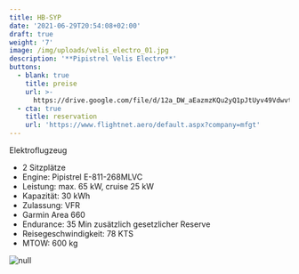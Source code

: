 ```yaml
---
title: HB-SYP
date: '2021-06-29T20:54:08+02:00'
draft: true
weight: '7'
image: /img/uploads/velis_electro_01.jpg
description: '**Pipistrel Velis Electro**'
buttons:
  - blank: true
    title: preise
    url: >-
      https://drive.google.com/file/d/12a_DW_aEazmzKQu2yQ1pJtUyv49Vdwvt/view?usp=share_link
  - cta: true
    title: reservation
    url: 'https://www.flightnet.aero/default.aspx?company=mfgt'
---
```

Elektroflugzeug

* 2 Sitzplätze
* Engine: Pipistrel E-811-268MLVC
* Leistung: max. 65 kW, cruise 25 kW
* Kapazität: 30 kWh
* Zulassung: VFR
* Garmin Area 660
* Endurance: 35 Min zusätzlich gesetzlicher Reserve
* Reisegeschwindigkeit: 78 KTS
* MTOW: 600 kg

![null](/img/uploads/Pipistrel_Velis_Instrumentpanel.jpg)
